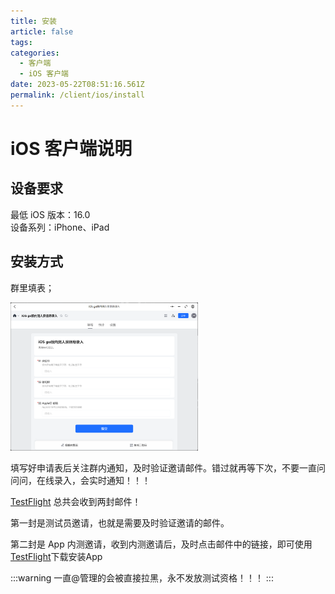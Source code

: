 ```yaml
---
title: 安装
article: false
tags:
categories: 
  - 客户端
  - iOS 客户端
date: 2023-05-22T08:51:16.561Z
permalink: /client/ios/install
---
```


# iOS 客户端说明

## 设备要求

最低 iOS 版本：16.0  
设备系列：iPhone、iPad

## 安装方式

群里填表；    

<img src="./images/join.png" alt="drawing" width="300"/>

填写好申请表后关注群内通知，及时验证邀请邮件。错过就再等下次，不要一直问问问，在线录入，会实时通知！！！


[TestFlight](https://apps.apple.com/app/id899247664) 总共会收到两封邮件！  

第一封是测试员邀请，也就是需要及时验证邀请的邮件。

第二封是 App 内测邀请，收到内测邀请后，及时点击邮件中的链接，即可使用[TestFlight](https://apps.apple.com/app/id899247664)下载安装App

:::warning
一直@管理的会被直接拉黑，永不发放测试资格！！！
:::